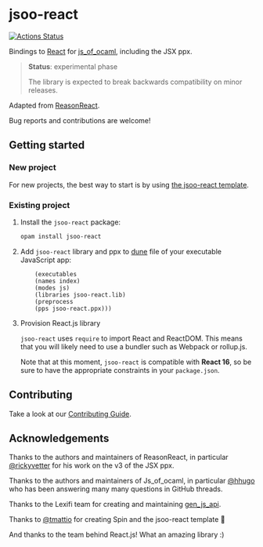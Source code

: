 # jsoo-react

[![Actions Status](https://github.com/ml-in-barcelona/jsoo-react/workflows/CI/badge.svg?branch=main)](https://github.com/ml-in-barcelona/jsoo-react/actions?query=branch%3Amain)

Bindings to [React](https://reactjs.org/) for [js_of_ocaml](https://ocsigen.org/js_of_ocaml/), including the JSX ppx.

> **Status**: experimental phase
>
> The library is expected to break backwards compatibility on minor releases.

Adapted from [ReasonReact](https://github.com/reasonml/reason-react/).

Bug reports and contributions are welcome!

## Getting started

### New project

For new projects, the best way to start is by using [the jsoo-react template](https://github.com/ml-in-barcelona/jsoo-react-template).

### Existing project

1. Install the `jsoo-react` package:

    ```bash
    opam install jsoo-react
    ```

2. Add `jsoo-react` library and ppx to [dune](https://dune.readthedocs.io/en/stable/) file of your executable JavaScript app:

    ```dune
        (executables
        (names index)
        (modes js)
        (libraries jsoo-react.lib)
        (preprocess
        (pps jsoo-react.ppx)))
    ```

3. Provision React.js library

    `jsoo-react` uses `require` to import React and ReactDOM. This means that you will likely need to use a bundler such as Webpack or rollup.js.

    Note that at this moment, `jsoo-react` is compatible with **React 16**, so be sure to have the appropriate constraints in your `package.json`.

## Contributing

Take a look at our [Contributing Guide](CONTRIBUTING.md).

## Acknowledgements

Thanks to the authors and maintainers of ReasonReact, in particular [@rickyvetter](https://github.com/rickyvetter) for his work on the v3 of the JSX ppx.

Thanks to the authors and maintainers of Js_of_ocaml, in particular [@hhugo](https://github.com/hhugo) who has been answering many many questions in GitHub threads.

Thanks to the Lexifi team for creating and maintaining [gen_js_api](https://github.com/LexiFi/gen_js_api).

Thanks to [@tmattio](https://github.com/tmattio/) for creating Spin and the jsoo-react template :raised_hands:

And thanks to the team behind React.js! What an amazing library :)
